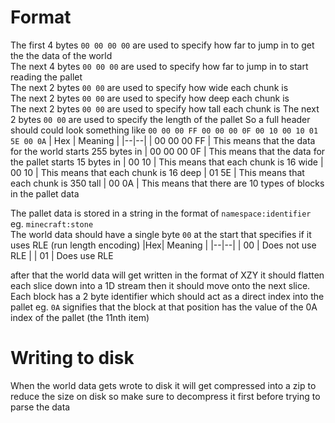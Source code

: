 # Format
The first 4 bytes `00 00 00 00` are used to specify how far to jump in to get the the data of the world  
The next 4 bytes `00 00 00` are used to specify how far to jump in to start reading the pallet  
The next 2 bytes `00 00` are used to specify how wide each chunk is  
The next 2 bytes `00 00` are used to specify how deep each chunk is  
The next 2 bytes `00 00` are used to specify how tall each chunk is
The next 2 bytes `00 00` are used to specify the length of the pallet
So a full header should could look something like  `00 00 00 FF 00 00 00 0F 00 10 00 10 01 5E 00 0A`
| Hex | Meaning |
|--|--|
| 00 00 00 FF | This means that the data for the world starts 255 bytes in 
| 00 00 00 0F | This means that the data for the pallet starts 15 bytes in
| 00 10 | This means that each chunk is 16 wide 
| 00 10 | This means that each chunk is 16 deep
| 01 5E | This means that each chunk is 350 tall
| 00 0A | This means that there are 10 types of blocks in the pallet data

The pallet data is stored in a string in the format of `namespace:identifier` eg. `minecraft:stone`  
The world data should have a single byte `00` at the start that specifies if it uses RLE (run length encoding)
|Hex| Meaning |
|--|--|
| 00 | Does not use RLE |
| 01 | Does use RLE

after that the world  data will get written in the format of XZY it should flatten each slice down into a 1D stream 
then it should move onto the next slice. Each block has a 2 byte identifier which should act as a direct index into the pallet eg. `0A` signifies that the block at that position has the value of the 0A index of the pallet (the 11nth item) 

# Writing to disk
When the world data gets wrote to disk it will get compressed into a zip to reduce the size on disk so make sure to decompress it first before trying to parse the data
